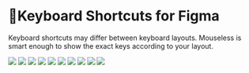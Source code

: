 # 📌Keyboard Shortcuts for Figma
Keyboard shortcuts may differ between keyboard layouts. Mouseless is smart enough to show the exact keys according to your layout.


<img src="/library/4/Figma-Keyboard-Shortcut/Figma-Keyboard.png">

<img src="/library/4/Figma-Keyboard-Shortcut/Figma-Keyboard1.png">

<img src="/library/4/Figma-Keyboard-Shortcut/Figma-Keyboard2.png">

<img src="/library/4/Figma-Keyboard-Shortcut/Figma-Keyboard3.png">

<img src="/library/4/Figma-Keyboard-Shortcut/Figma-Keyboard4.png">

<img src="/library/4/Figma-Keyboard-Shortcut/Figma-Keyboard5.png">

<img src="/library/4/Figma-Keyboard-Shortcut/Figma-Keyboard6.png">

<img src="/library/4/Figma-Keyboard-Shortcut/Figma-Keyboard7.png">

<img src="/library/4/Figma-Keyboard-Shortcut/Figma-Keyboard8.png">

<img src="/library/4/Figma-Keyboard-Shortcut/Figma-Keyboard9.png">